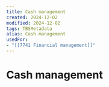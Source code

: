 ```yaml
---
title: Cash management
created: 2024-12-02
modified: 2024-12-02
tags: TBSMetadata
alias: Cash management
usedFor:
- "[[7741 Financial management]]"
---
```

# Cash management
